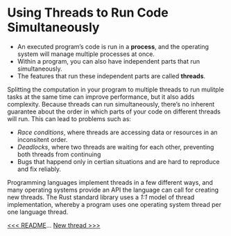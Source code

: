 # Using Threads to Run Code Simultaneously

- An executed program’s code is run in a **process**, and the operating system will manage multiple processes at once.
- Within a program, you can also have independent parts that run simultaneously.
- The features that run these independent parts are called **threads**.

Splitting the computation in your program to multiple threads to run mulitple tasks at the same time can improve performance, but it also adds complexity. Because threads can run simultaneously, there’s no inherent guarantee about the order in which parts of your code on different threads will run. This can lead to problems such as:

- *Race conditions*, where threads are accessing data or resources in an inconsitent order.
- *Deadlocks*, where two threads are waiting for each other, preventing both threads from continuing
- Bugs that happend only in certian situations and are hard to reproduce and fix reliably.


Programming languages implement threads in a few different ways, and many operating systems provide an API the language can call for creating new threads. The Rust standard library uses a *1:1* model of thread implementation, whereby a program uses one operating system thread per one language thread.

[<<< README](README.md)... [New thread >>> ](102-creating-new-thread.md)